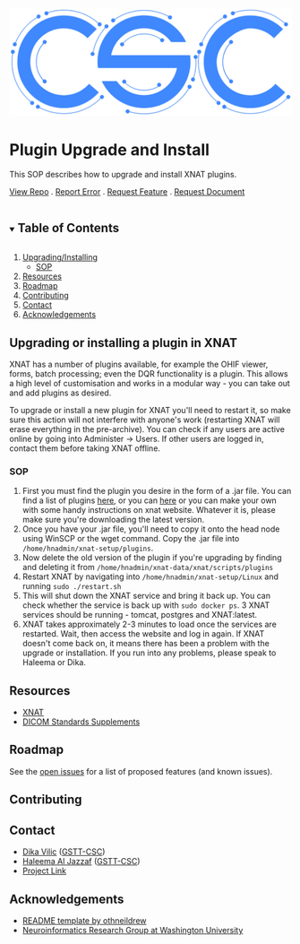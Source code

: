 [![image](https://github.com/GSTT-CSC/XNAT/blob/main/assets/CSC-logo-trans-sm.png?raw=true)](https://github.com/GSTT-CSC/XNAT)

# Plugin Upgrade and Install

This SOP describes how to upgrade and install XNAT plugins.

[View Repo](https://github.com/GSTT-CSC/XNAT) . [Report Error](https://github.com/GSTT-CSC/XNAT/issues) . [Request Feature](https://github.com/GSTT-CSC/XNAT/issues) . [Request Document](https://github.com/GSTT-CSC/XNAT/issues)

<!-- TABLE OF CONTENTS -->
<details open="open">
  <summary><h2 style="display: inline-block">Table of Contents</h2></summary>
  <ol>
    <li>
      <a href="#data-checking">Upgrading/Installing</a>
      <ul>
        <li><a href="#PII">SOP</a></li>
      </ul>
    </li>
    <li><a href="#resources">Resources</a></li>
    <li><a href="#roadmap">Roadmap</a></li>
    <li><a href="#contributing">Contributing</a></li>
    <li><a href="#contact">Contact</a></li>
   <li><a href="#acknowledgements">Acknowledgements</a></li>
  </ol>
</details>



<!-- UPGRADING OR INSTALLING A PLUGIN IN XNAT -->
## Upgrading or installing a plugin in XNAT

XNAT has a number of plugins available, for example the OHIF viewer, forms, batch processing; even the DQR functionality 
is a plugin. This allows a high level of customisation and works in a modular way - you can take out and add plugins
as desired. 

To upgrade or install a new plugin for XNAT you'll need to restart it, so make sure this
action will not interfere with anyone's work (restarting XNAT will erase everything in the pre-archive).
You can check if any users are active online by going into Administer -> Users. If other users are logged in,
contact them before taking XNAT offline.

<!-- SOP -->
### SOP
1. First you must find the plugin you desire in the form of a .jar file. You can find a list of 
plugins [here](https://marketplace.xnat.org/plugins/), or you can [here](https://wiki.xnat.org/xnat-tools) or you can make your own
with some handy instructions on xnat website. Whatever it is, please make sure you're downloading the latest version.
2. Once you have your .jar file, you'll need to copy it onto the head node using WinSCP or the wget command. Copy the .jar file into 
``/home/hnadmin/xnat-setup/plugins``.
3. Now delete the old version of the plugin if you're upgrading by finding and deleting it from 
``/home/hnadmin/xnat-data/xnat/scripts/plugins``
4. Restart XNAT by navigating into 
``/home/hnadmin/xnat-setup/Linux`` and running 
``sudo ./restart.sh``
5. This will shut down the XNAT service and bring it back up. You can check whether the service is back up with 
``sudo docker ps``. 3 XNAT services should be running - tomcat, postgres and XNAT:latest.
6. XNAT takes approximately 2-3 minutes to load once the services are restarted. Wait, then access the website and log in again.
If XNAT doesn't come back on, it means there has been a problem with the upgrade or installation. If you run into any problems, please speak to Haleema or Dika.

<!-- RESOURCES -->
## Resources
* [XNAT](https://www.xnat.org/)
* [DICOM Standards Supplements](https://www.dicomstandard.org/supplements)

<!-- ROADMAP -->
## Roadmap
See the [open issues](https://github.com/GSTT-CSC/XNAT/issues) for a list of proposed features (and known issues).

<!-- CONTRIBUTING -->
## Contributing

<!-- CONTACT -->
## Contact

* [Dika Vilic](mailto:Dijana.Vilic@gstt.nhs.uk) ([GSTT-CSC](https://gstt-csc.github.io/))
* [Haleema Al Jazzaf](mailto:Haleema.AlJazzaf@gstt.nhs.uk) ([GSTT-CSC](https://gstt-csc.github.io/))
* [Project Link](https://github.com/GSTT-CSC/XNAT)

<!-- ACKNOWLEDGEMENTS -->
## Acknowledgements

* [README template by othneildrew](https://github.com/othneildrew/Best-README-Template)
* [Neuroinformatics Research Group at Washington University](https://www.mir.wustl.edu/research/research-centers/computational-imaging-research-center-circ/labs/marcus-lab)
